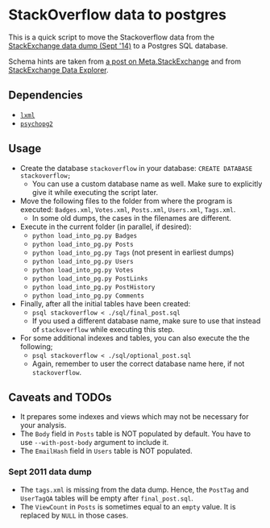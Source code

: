 # StackOverflow data to postgres

This is a quick script to move the Stackoverflow data from the [StackExchange data dump (Sept '14)](https://archive.org/details/stackexchange) to a Postgres SQL database.

Schema hints are taken from [a post on Meta.StackExchange](http://meta.stackexchange.com/questions/2677/database-schema-documentation-for-the-public-data-dump-and-sede) and from [StackExchange Data Explorer](http://data.stackexchange.com).

## Dependencies

 - [`lxml`](http://lxml.de/installation.html)
 - [`psychopg2`](http://initd.org/psycopg/docs/install.html)

## Usage

 - Create the database `stackoverflow` in your database: `CREATE DATABASE stackoverflow;`
   - You can use a custom database name as well. Make sure to explicitly give
     it while executing the script later.
 - Move the following files to the folder from where the program is executed:
   `Badges.xml`, `Votes.xml`, `Posts.xml`, `Users.xml`, `Tags.xml`.
   - In some old dumps, the cases in the filenames are different.
 - Execute in the current folder (in parallel, if desired):
   - `python load_into_pg.py Badges`
   - `python load_into_pg.py Posts`
   - `python load_into_pg.py Tags` (not present in earliest dumps)
   - `python load_into_pg.py Users`
   - `python load_into_pg.py Votes`
   - `python load_into_pg.py PostLinks`
   - `python load_into_pg.py PostHistory`
   - `python load_into_pg.py Comments`
 - Finally, after all the initial tables have been created:
   - `psql stackoverflow < ./sql/final_post.sql`
   - If you used a different database name, make sure to use that instead of
     `stackoverflow` while executing this step.
 - For some additional indexes and tables, you can also execute the the following;
   - `psql stackoverflow < ./sql/optional_post.sql`
   - Again, remember to user the correct database name here, if not `stackoverflow`.

## Caveats and TODOs

 - It prepares some indexes and views which may not be necessary for your analysis.
 - The `Body` field in `Posts` table is NOT populated by default. You have to use `--with-post-body` argument to include it.
 - The `EmailHash` field in `Users` table is NOT populated.

### Sept 2011 data dump

 - The `tags.xml` is missing from the data dump. Hence, the `PostTag` and `UserTagQA` tables will be empty after `final_post.sql`.
 - The `ViewCount` in `Posts` is sometimes equal to an `empty` value. It is replaced by `NULL` in those cases.
